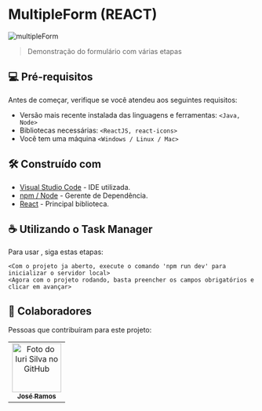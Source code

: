 # MultipleForm (REACT)

![multipleForm](https://user-images.githubusercontent.com/77749469/221880872-a23e5647-2425-4294-b528-d0fcf5583fa0.gif)

> Demonstração do formulário com várias etapas

## 💻 Pré-requisitos

Antes de começar, verifique se você atendeu aos seguintes requisitos:

* Versão mais recente instalada das linguagens e ferramentas: `<Java, Node>`
* Bibliotecas necessárias: `<ReactJS, react-icons>`
* Você tem uma máquina `<Windows / Linux / Mac>`

## 🛠️ Construído com


* [Visual Studio Code](https://code.visualstudio.com/) - IDE utilizada.
* [npm / Node](https://nodejs.org) - Gerente de Dependência.
* [React](https://pt-br.reactjs.org/) - Principal biblioteca.

## ☕ Utilizando o Task Manager

Para usar <Task manager>, siga estas etapas:

```
<Com o projeto ja aberto, execute o comando 'npm run dev' para inicializar o servidor local>
<Agora com o projeto rodando, basta preencher os campos obrigatórios e clicar em avançar>
```

## 🤝 Colaboradores

Pessoas que contribuíram para este projeto:

<table>
  <tr>
    <td align="center">
      <a href="#">
        <img src="https://avatars.githubusercontent.com/u/77749469?v=4" width="100px;" alt="Foto do Iuri Silva no GitHub"/><br>
        <sub>
          <b>José Ramos</b>
        </sub>
      </a>
    </td>
  </tr>
</table>
